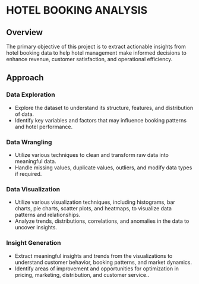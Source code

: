 # HOTEL BOOKING ANALYSIS
## Overview
The primary objective of this project is to extract actionable insights from hotel booking data to help hotel management make informed decisions to enhance revenue, customer satisfaction, and operational efficiency.
## Approach
### Data Exploration
- Explore the dataset to understand its structure, features, and distribution of data.
- Identify key variables and factors that may influence booking patterns and hotel performance.

### Data Wrangling
- Utilize various techniques to clean and transform raw data into meaningful data.
- Handle missing values, duplicate values, outliers, and modify data types if required.

### Data Visualization
- Utilize various visualization techniques, including histograms, bar charts, pie charts, scatter plots, and heatmaps, to visualize data patterns and relationships.
- Analyze trends, distributions, correlations, and anomalies in the data to uncover insights.

### Insight Generation
- Extract meaningful insights and trends from the visualizations to understand customer behavior, booking patterns, and market dynamics.
- Identify areas of improvement and opportunities for optimization in pricing, marketing, distribution, and customer service..
